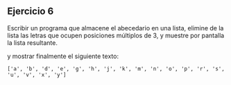 ## Ejercicio 6

Escribir un programa que almacene el abecedario en una lista, elimine de la lista las letras que ocupen posiciones múltiplos de 3, y muestre por pantalla la lista resultante.

y mostrar finalmente el siguiente texto:

`['a', 'b', 'd', 'e', 'g', 'h', 'j', 'k', 'm', 'n', 'o', 'p', 'r', 's', 'u', 'v', 'x', 'y']`